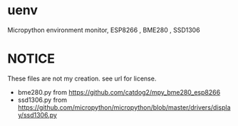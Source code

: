 # uenv
Micropython environment monitor, ESP8266 , BME280 , SSD1306

# NOTICE

These files are not my creation. see url for license.

* bme280.py from https://github.com/catdog2/mpy_bme280_esp8266
* ssd1306.py from https://github.com/micropython/micropython/blob/master/drivers/display/ssd1306.py

